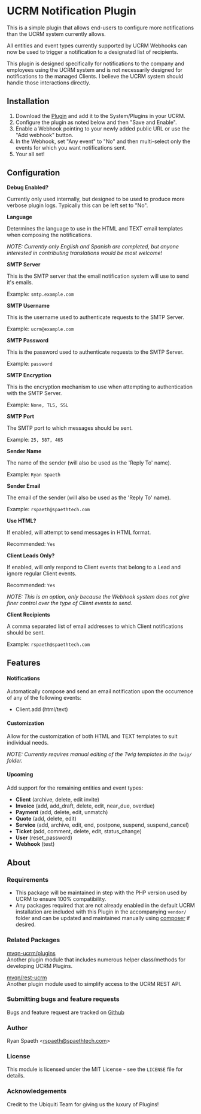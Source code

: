 # UCRM Notification Plugin

This is a simple plugin that allows end-users to configure more notifications than the UCRM system currently allows.

All entities and event types currently supported by UCRM Webhooks can now be used to trigger a notification to a 
designated list of recipients.

This plugin is designed specifically for notifications to the company and employees using the UCRM system and is not 
necessarily designed for notifications to the managed Clients.  I believe the UCRM system should handle those 
interactions directly.

## Installation

1. Download the [Plugin](/plugin-notifier.zip) and add it to the System/Plugins in your UCRM.
2. Configure the plugin as noted below and then "Save and Enable".
3. Enable a Webhook pointing to your newly added public URL or use the "Add webhook" button.
4. In the Webhook, set "Any event" to "No" and then multi-select only the events for which you want notifications sent.
5. Your all set!


## Configuration

**Debug Enabled?**

Currently only used internally, but designed to be used to produce more verbose plugin logs.  Typically this can be 
left set to "No".

**Language**

Determines the language to use in the HTML and TEXT email templates when composing the notifications.

*NOTE: Currently only English and Spanish are completed, but anyone interested in contributing translations would be 
most welcome!*

**SMTP Server**

This is the SMTP server that the email notification system will use to send it's emails.

Example: `smtp.example.com`

**SMTP Username**

This is the username used to authenticate requests to the SMTP Server.

Example: `ucrm@example.com`

**SMTP Password**

This is the password used to authenticate requests to the SMTP Server.

Example: `password`

**SMTP Encryption**

This is the encryption mechanism to use when attempting to authentication with the SMTP Server.

Example: `None, TLS, SSL`

**SMTP Port**

The SMTP port to which messages should be sent.

Example: `25, 587, 465`

**Sender Name**

The name of the sender (will also be used as the 'Reply To' name).

Example: `Ryan Spaeth`

**Sender Email**

The email of the sender (will also be used as the 'Reply To' name).

Example: `rspaeth@spaethtech.com`

**Use HTML?**

If enabled, will attempt to send messages in HTML format.

Recommended: `Yes`

**Client Leads Only?**

If enabled, will only respond to Client events that belong to a Lead and ignore regular Client events.

Recommended: `Yes`

*NOTE: This is an option, only because the Webhook system does not give finer control over the type of Client events 
to send.*

**Client Recipients**

A comma separated list of email addresses to which Client notifications should be sent.

Example: `rspaeth@spaethtech.com`


## Features

#### Notifications
Automatically compose and send an email notification upon the occurrence of any of the following events:
- Client.add (html/text)

#### Customization
Allow for the customization of both HTML and TEXT templates to suit individual needs.

*NOTE: Currently requires manual editing of the Twig templates in the `twig/` folder.*

#### Upcoming
Add support for the remaining entities and event types:
- **Client** (archive, delete, edit invite)
- **Invoice** (add, add_draft, delete, edit, near_due, overdue)
- **Payment** (add, delete, edit, unmatch)
- **Quote** (add, delete, edit)
- **Service** (add, archive, edit, end, postpone, suspend, suspend_cancel)
- **Ticket** (add, comment, delete, edit, status_change)
- **User** (reset_password)
- **Webhook** (test)

## About

### Requirements
- This package will be maintained in step with the PHP version used by UCRM to ensure 100% compatibility.
- Any packages required that are not already enabled in the default UCRM installation are included with this Plugin 
in the accompanying `vendor/` folder and can be updated and maintained manually using
[composer](https://getcomposer.org/) if desired.

### Related Packages
[mvqn-ucrm/plugins](https://github.com/mvqn-ucrm/plugins)\
Another plugin module that includes numerous helper class/methods for developing UCRM Plugins.

[mvqn/rest-ucrm](https://github.com/mvqn/rest-ucrm)\
Another plugin module used to simplify access to the UCRM REST API.

### Submitting bugs and feature requests
Bugs and feature request are tracked on [Github](https://github.com/mvqn-ucrm/plugin-notifier/issues)

### Author
Ryan Spaeth <[rspaeth@spaethtech.com](mailto:rspaeth@spaethtech.com)>

### License
This module is licensed under the MIT License - see the `LICENSE` file for details.

### Acknowledgements
Credit to the Ubiquiti Team for giving us the luxury of Plugins!
